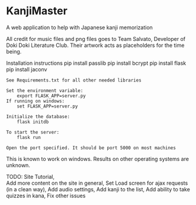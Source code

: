 # KanjiMaster

A web application to help with Japanese kanji memorization

All credit for music files and png files goes to Team Salvato, Developer of
Doki Doki Literature Club. Their artwork acts as placeholders for the time being.

Installation instructions
	pip install passlib
	pip install bcrypt
	pip install flask
	pip install jaconv

	See Requirements.txt for all other needed libraries

	Set the environment variable:
		export FLASK_APP=server.py
	If running on windows:
		set FLASK_APP=server.py

	Initialize the database:
		flask initdb

	To start the server:
		flask run

	Open the port specified. It should be port 5000 on most machines

This is known to work on windows. Results on other operating systems are unknown.

TODO:
	Site Tutorial,    
	Add more content on the site in general, 
	Set Load screen for ajax requests (in a clean way), 
	Add audio settings, 
	Add kanji to the list, 
	Add ability to take quizzes in kana, 
	Fix other issues

